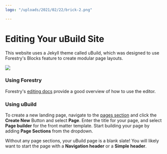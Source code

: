 ```yaml
---
logo: "/uploads/2021/02/22/brick-2.png"

---
```

# Editing Your uBuild Site

This website uses a Jekyll theme called uBuild, which was designed to use Forestry's Blocks feature to create modular page layouts.

![](https://forestry.io/img/theme/ubuild.png)

### Using Forestry

Forestry's [editing docs](https://forestry.io/docs/editing/) provide a good overview of how to use the editor.

### Using uBuild

To create a new landing page, navigate to the [pages section](#/sections/pages/) and click the **Create New** Button and select **Page**. Enter the title for your page, and select **Page builder** for the front matter template. Start building your page by adding **Page Sections** from the dropdown.

Without any page sections, your uBuild page is a blank slate! You will likely want to start the page with a **Navigation header** or a **Simple header**.